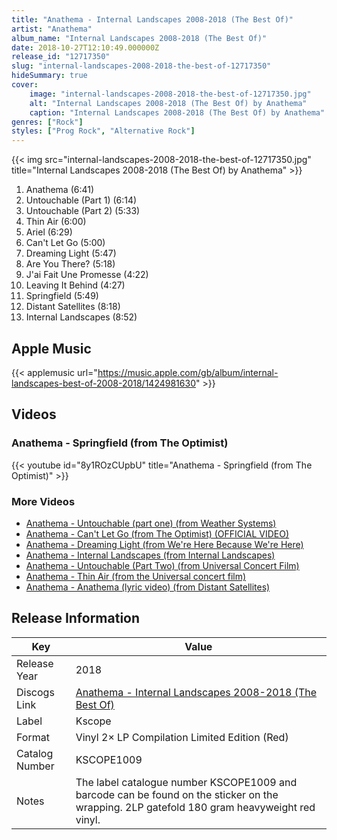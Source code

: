 ```yaml
---
title: "Anathema - Internal Landscapes 2008-2018 (The Best Of)"
artist: "Anathema"
album_name: "Internal Landscapes 2008-2018 (The Best Of)"
date: 2018-10-27T12:10:49.000000Z
release_id: "12717350"
slug: "internal-landscapes-2008-2018-the-best-of-12717350"
hideSummary: true
cover:
    image: "internal-landscapes-2008-2018-the-best-of-12717350.jpg"
    alt: "Internal Landscapes 2008-2018 (The Best Of) by Anathema"
    caption: "Internal Landscapes 2008-2018 (The Best Of) by Anathema"
genres: ["Rock"]
styles: ["Prog Rock", "Alternative Rock"]
---
```


{{< img src="internal-landscapes-2008-2018-the-best-of-12717350.jpg" title="Internal Landscapes 2008-2018 (The Best Of) by Anathema" >}}

<!-- section break -->

1. Anathema (6:41)
2. Untouchable (Part 1) (6:14)
3. Untouchable (Part 2) (5:33)
4. Thin Air (6:00)
5. Ariel (6:29)
6. Can't Let Go (5:00)
7. Dreaming Light (5:47)
8. Are You There? (5:18)
9. J'ai Fait Une Promesse (4:22)
10. Leaving It Behind (4:27)
11. Springfield (5:49)
12. Distant Satellites (8:18)
13. Internal Landscapes (8:52)

<!-- section break -->




## Apple Music
{{< applemusic url="https://music.apple.com/gb/album/internal-landscapes-best-of-2008-2018/1424981630" >}}





## Videos
### Anathema - Springfield (from The Optimist)
{{< youtube id="8y1ROzCUpbU" title="Anathema - Springfield (from The Optimist)" >}}<br>

### More Videos

- [Anathema - Untouchable (part one) (from Weather Systems)](https://www.youtube.com/watch?v=av6sVWXeCWQ)
- [Anathema - Can't Let Go (from The Optimist) (OFFICIAL VIDEO)](https://www.youtube.com/watch?v=1GPxPPOUVBc)
- [Anathema - Dreaming Light (from We're Here Because We're Here)](https://www.youtube.com/watch?v=Mk0OF9DdVhw)
- [Anathema - Internal Landscapes (from Internal Landscapes)](https://www.youtube.com/watch?v=5i0HZp3uOc4)
- [Anathema - Untouchable (Part Two) (from Universal Concert Film)](https://www.youtube.com/watch?v=YRt0Ug5WweE)
- [Anathema - Thin Air (from the Universal concert film)](https://www.youtube.com/watch?v=fjOis-QWPdI)
- [Anathema - Anathema (lyric video) (from Distant Satellites)](https://www.youtube.com/watch?v=a-80LdBCDXc)


## Release Information
|  Key           | Value                                                |
| ---------------| ---------------------------------------------------- |
| Release Year   | 2018                                   |
| Discogs Link   | [Anathema - Internal Landscapes 2008-2018 (The Best Of)](https://www.discogs.com/release/12717350-Anathema-Internal-Landscapes-2008-2018-The-Best-Of) |
| Label          | Kscope |
| Format         | Vinyl 2× LP Compilation Limited Edition (Red) |
| Catalog Number | KSCOPE1009 |
| Notes | The label catalogue number KSCOPE1009 and barcode can be found on the sticker on the wrapping. 2LP gatefold 180 gram heavyweight red vinyl. |